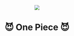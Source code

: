 <!--타이틀 부분-->
<div align="center">
  <img src="https://encrypted-tbn0.gstatic.com/images?q=tbn:ANd9GcSvhEDvUhVlHgPQ3vii45l7ZWwD_Z3TEePZLw&s" />
</div>

<!--내용 부분-->
<h1 align="center">😈 One Piece 😈</h1>
